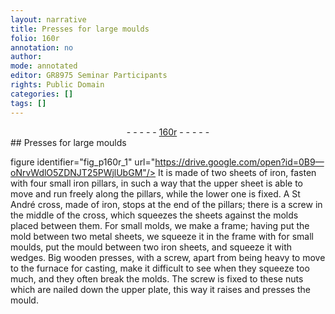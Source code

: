 ```yaml
---
layout: narrative
title: Presses for large moulds
folio: 160r
annotation: no
author:
mode: annotated
editor: GR8975 Seminar Participants
rights: Public Domain
categories: []
tags: []
---
```


 <div class="folio" align="center">- - - - - <a href="http://gallica.bnf.fr/ark:/12148/btv1b10500001g/f325.item.r=.zoom" target="_blank">160r</a> - - - - - </div> 
## Presses for large moulds

 figure identifier="fig_p160r_1" url="https://drive.google.com/open?id=0B9—oNrvWdlO5ZDNJT25PWjlUbGM"/> <span class="figure"></span> It is made of two sheets of iron, fasten with four small iron pillars, in such a way that the upper sheet is able to move and run freely along the pillars, while the lower one is fixed. A St André cross, made of iron, stops at the end of the pillars; there is a screw in the middle of the cross, which squeezes the sheets against the molds placed between them. For small molds, we make a frame; having put the mold between two metal sheets, we squeeze it in the frame with for small moulds, put the mould between two iron sheets, and squeeze it with wedges. Big wooden presses, with a screw, apart from being heavy to move to the furnace for casting, make it difficult to see when they squeeze too much, and they often break the molds. The screw is fixed to these nuts which are nailed down the upper plate, this way it raises and presses the mould. 